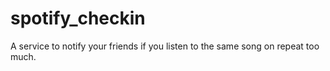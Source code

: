 # spotify_checkin
A service to notify your friends if you listen to the same song on repeat too much.
